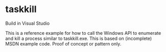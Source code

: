 # taskkill

Build in Visual Studio

This is a reference example for how to call the Windows API to enumerate and kill a process similar to taskkill.exe. This is based on (incomplete) MSDN example code. Proof of concept or pattern only.
